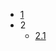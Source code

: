 <!-- [侧标栏标题](文件地址 "页面title")} -->
* [1](./docs/test/test01.md "标题一")
* 2
  - [2.1](./docs/test/test02.md)